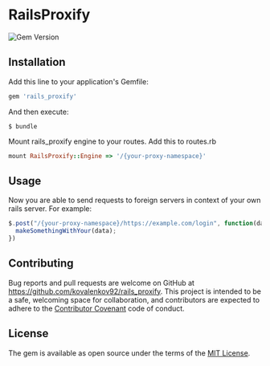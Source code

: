 # RailsProxify

![Gem Version](https://img.shields.io/badge/gem%20version-0.0.1-brightgreen.svg)
## Installation

Add this line to your application's Gemfile:

```ruby
gem 'rails_proxify'
```

And then execute:

    $ bundle

Mount rails_proxify engine to your routes. Add this to routes.rb

```ruby
mount RailsProxify::Engine => '/{your-proxy-namespace}'
```

## Usage

Now you are able to send requests to foreign servers in context of your own rails server. For example:
 
 ````javascript
 $.post("/{your-proxy-namespace}/https://example.com/login", function(data) {
   makeSomethingWithYour(data);
 })
 ````

## Contributing

Bug reports and pull requests are welcome on GitHub at https://github.com/kovalenkov92/rails_proxify. This project is intended to be a safe, welcoming space for collaboration, and contributors are expected to adhere to the [Contributor Covenant](http://contributor-covenant.org) code of conduct.


## License

The gem is available as open source under the terms of the [MIT License](http://opensource.org/licenses/MIT).

